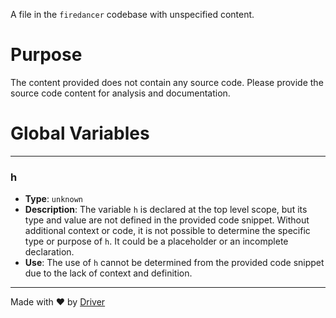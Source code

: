 <!--------------------------------------------------------------------------------->
<!-- IMPORTANT: This file is auto-generated by Driver (https://driver.ai). -------->
<!-- Manual edits may be overwritten on future commits. --------------------------->
<!--------------------------------------------------------------------------------->

A file in the `firedancer` codebase with unspecified content.

# Purpose
The content provided does not contain any source code. Please provide the source code content for analysis and documentation.
# Global Variables

---
### h
- **Type**: `unknown`
- **Description**: The variable `h` is declared at the top level scope, but its type and value are not defined in the provided code snippet. Without additional context or code, it is not possible to determine the specific type or purpose of `h`. It could be a placeholder or an incomplete declaration.
- **Use**: The use of `h` cannot be determined from the provided code snippet due to the lack of context and definition.



---
Made with ❤️ by [Driver](https://www.driver.ai/)